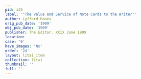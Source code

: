 ```yaml
---
pid: i25
label: '"The Value and Service of Note Cards to the Writer"'
author: Lyfford Hanes
orig_pub_date: '1909'
obj_pub_date: '1909'
publisher: The Editor, XXIX June 1909
location:
case: '6'
have_images: 'No'
order: '24'
layout: litai_item
collection: litai
thumbnail: ''
full: ''
---
```

